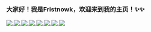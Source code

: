 ### 大家好！我是Fristnowk，欢迎来到我的主页！✨✨

<!--
**Fristnowk/Fristnowk** is a ✨ _special_ ✨ repository because its `README.md` (this file) appears on your GitHub profile.

Here are some ideas to get you started:

- 🔭 I’m currently working on ...
- 🌱 I’m currently learning ...
- 👯 I’m looking to collaborate on ...
- 🤔 I’m looking for help with ...
- 💬 Ask me about ...
- 📫 How to reach me: ...
- 😄 Pronouns: ...
- ⚡ Fun fact: ...
-->
<a href="https://github.com/anuraghazra/github-readme-stats">
  <img align="center" src="https://github-readme-stats.vercel.app/api?username=Fristnowk&show_icons=true&theme=radical&locale=cn&hide_border&layout=compact&card_width=500px" />
</a>
<a href="https://github.com/anuraghazra/convoychat">
  <img align="center" src="https://github-readme-stats.vercel.app/api/top-langs/?username=Fristnowk&layout=compact&locale=cn&line_height=500px" />
</a>


<a href="https://github.com/Fristnowk/vue_shop">
  <img align="center" src="https://github-readme-stats.vercel.app/api/pin/?username=Fristnowk&repo=vue_shop&show_owner=Fristnowk" />
</a>
<a href="https://github.com/Fristnowk/comic1.0">
  <img align="center" src="https://github-readme-stats.vercel.app/api/pin/?username=Fristnowk&repo=music_audio&show_owner=Fristnowk" />
</a>
<a href="https://github.com/Fristnowk/music_audio">
  <img align="center" src="https://github-readme-stats.vercel.app/api/pin/?username=Fristnowk&repo=comic1.0&show_owner=Fristnowk" />
</a>
<a href="https://github.com/Fristnowk/PHP_shop">
  <img align="center" src="https://github-readme-stats.vercel.app/api/pin/?username=Fristnowk&repo=PHP_shop&show_owner=Fristnowk" />
</a>
<a href="https://github.com/Fristnowk/SSM_Student">
  <img align="center" src="https://github-readme-stats.vercel.app/api/pin/?username=Fristnowk&repo=SSM_Student&show_owner=Fristnowk" />
</a>
<a href="https://github.com/Fristnowk/Laravel_blogs">
  <img align="center" src="https://github-readme-stats.vercel.app/api/pin/?username=Fristnowk&repo=Laravel_blogs&show_owner=Fristnowk" />
</a>
